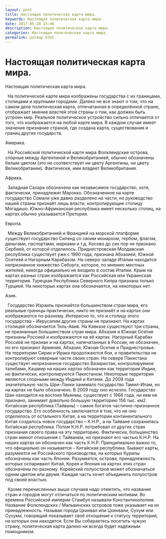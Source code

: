 ```yaml
---
layout: post
title: Настоящая политическая карта мира. 
keywords: Настоящая политическая карта мира.
date: 2017-05-28 15:46
description: Настоящая политическая карта мира.
categories: Настоящая политическая карта мира.
permalink: polmap.html
---
```


# Настоящая политическая карта мира.




Настоящая политическая карта мира.





      На политической карте мира изображены государства с их границами, столицами и крупными городами. Далеко не все знают о том, что на самом деле политическая карта, отпечатанная в определённой стране, отображает мнение властей этой страны о том, как должен быть устроен мир. Реальное политическое устройство сильно отличается от того, что изображается на любой карте мира. В каждом случае имеет значение признание страной, где создана карта, существования и границ других государств.



Америка.




     На Российской политической карте мира Фолклендские острова, спорные между Аргентиной и Великобританией, обычно обозначены белым цветом (это не соответствует ни цвету Аргентины, ни цвету Великобритании). Фактически, ими владеет Великобритания.



Африка.




      Западная Сахара обозначена как независимое государство, хотя, фактически, принадлежит Марокко. Обозначенное на карте государство Сомали уже давно разделено на части, но руководство нашей страны признаёт лишь власти, контролирующие столицу Могадишо. Южно-Африканская республика имеет несколько столиц, на картах обычно указывается Претория.




Европа.



      Между Великобританией и Францией на морской платформе существует государство Силенд со своим монархом, гербом, флагом, деньгами, паспортами, марками и т.д. Косово до сих пор не признано Сербией, от которой отделилось. Приднестровская Молдавская республика существует уже с 1990 года, признана Абхазией, Южной Осетией и Нагорным Карабахом. На северо-западе Италии находится непризнанное княжество Себорга, которое, по мнению местных жителей, никогда официально не входило в состав Италии. Крым на картах разных стран изображается как Российская или Украинская территория. Турецкая Республика Северного Кипра признана только Турцией. На некоторых картах она обозначается, на некоторых нет. 



Азия.



     Государство Израиль признаётся большинством стран мира, его реальные границы практически, никто не признаёт и на картах они изображаются по-разному. Интересно то, что и столицу этого государства – Иерусалим другие страны не признают. На картах столицей обозначается Тель-Авив. На Кавказе существуют три страны, не признанные большинством стран мира. Абхазия и Южная Осетия признаны Россией и изображаются на её картах. Нагорный Карабах Россией не признан и на картах, напечатанных в России, не обозначен, но его признают Армения, Абхазия, Южная Осетия и Приднестровье. На территории Сирии и Ирака продолжаются бои, и правительства не контролируют северные части своих стран. На севере Пакистана существует непризнанное государство Вазиристан, контролируемое талибами,  Кашмир на наших картах обозначен как территория Индии, но фактически, контролируются Пакистаном. Некоторые территории являются спорными между Индией и Китаем. До 2009 года значительную часть Шри-Ланки занимало государство Тамил-Илам, но на картах не было обозначено. В 2009 году оно исчезло. Государство Шан находится на востоке Мьянмы, существует с 1966 года, ни кем не признано, занимает довольно большую территорию 156 тыс. км2. Китайская республика (Тайвань) – самое богатое частично-признанное государство. Его особенность заключается в том, что не оно отделилось от остального Китая, а на территории континентального Китая создалось новое государство – К.Н.Р., а на Тайване сохранилась Китайская республика. Потом К.Н.Р. потребовал от других стран признания своего права на эту территорию. Фактически, большинство стран имеют отношения с Тайванем, но признают его частью К.Н.Р. На наших картах он обозначен как часть К.Н.Р. Принципиально важно то, что официально он называется – Китайская республика. 
Бывают карты, разумеется не Российского производства, на которых Курилы обозначены как часть Японии. Разумеется, острова, принадлежность которых оспаривают Китай, Корея и Япония на картах этих стран обозначены по-разному. Корейский полуостров может обозначаться одним цветом или двумя. Каждая часть хочет объединить полуостров под своей властью.
  




      Кроме перечисленных выше случаев надо отметить, что названия стран и городов могут отличаться по политическим мотивам. Во времена Российской империи Стамбул называли Константинополем. Название Фолклендских / Мальвинских островов тоже указывает на их принадлежность. Называя города Цхинвал или Цхинвали, Сухум или Сухуми, говорящий показывает своё отношение к статусу территорий, на которых они находятся.  Если Вы собираетесь посетить чужую страну, политическая карта далеко ни всегда будет надёжным помощником. 






   




   








			
